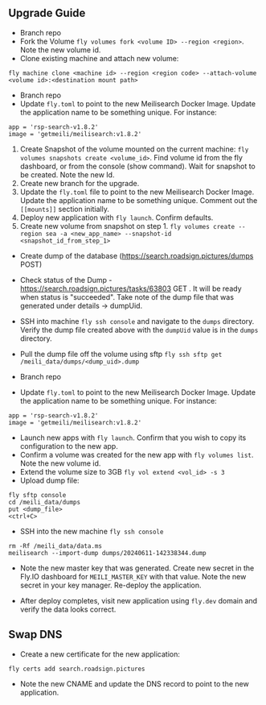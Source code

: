 ## Upgrade Guide
- Branch repo
- Fork the Volume `fly volumes fork <volume ID> --region <region>`.  Note the new volume id.
- Clone existing machine and attach new volume:
```
fly machine clone <machine id> --region <region code> --attach-volume <volume id>:<destination mount path>
```
- Branch repo
- Update `fly.toml` to point to the new Meilisearch Docker Image.  Update the application name to be something unique.  For instance:
```
app = 'rsp-search-v1.8.2'
image = 'getmeili/meilisearch:v1.8.2'
```


1. Create Snapshot of the volume mounted on the current machine: `fly volumes snapshots create <volume_id>`.  Find volume id from the fly dashboard, or from the console (show command).  Wait for snapshot to be created. Note the new Id.
2. Create new branch for the upgrade.
3. Update the `fly.toml` file to point to the new Meilisearch Docker Image.  Update the application name to be something unique.  Comment out the `[[mounts]]` section initially.
4. Deploy new application with `fly launch`.  Confirm defaults.
5. Create new volume from snapshot on step 1. `fly volumes create --region sea -a <new_app_name> --snapshot-id <snapshot_id_from_step_1>`


- Create dump of the database (https://search.roadsign.pictures/dumps POST)
- Check status of the Dump - https://search.roadsign.pictures/tasks/63803 GET .  It will be ready when status is "succeeded".  Take note of the dump file that was generated under details -> dumpUid.
- SSH into machine `fly ssh console` and navigate to the `dumps` directory.  Verify the dump file created above with the `dumpUid` value is in the `dumps` directory.
- Pull the dump file off the volume using sftp `fly ssh sftp get /meili_data/dumps/<dump_uid>.dump`

- Branch repo
- Update `fly.toml` to point to the new Meilisearch Docker Image.  Update the application name to be something unique.  For instance:
```
app = 'rsp-search-v1.8.2'
image = 'getmeili/meilisearch:v1.8.2'
```

- Launch new apps with `fly launch`.  Confirm that you wish to copy its configuration to the new app.
- Confirm a volume was created for the new app with `fly volumes list`.  Note the new volume id.
- Extend the volume size to 3GB `fly vol extend <vol_id> -s 3`
- Upload dump file:
```
fly sftp console
cd /meili_data/dumps
put <dump_file>
<ctrl+C>
```
- SSH into the new machine `fly ssh console`
```
rm -Rf /meili_data/data.ms
meilisearch --import-dump dumps/20240611-142338344.dump
```

- Note the new master key that was generated.  Create new secret in the Fly.IO dashboard for `MEILI_MASTER_KEY` with that value.  Note the new secret in your key manager.  Re-deploy the application.

- After deploy completes, visit new application using `fly.dev` domain and verify the data looks correct.

## Swap DNS
- Create a new certificate for the new application:
```
fly certs add search.roadsign.pictures
```
- Note the new CNAME and update the DNS record to point to the new application.
